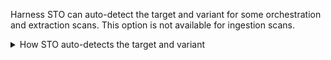 Harness STO can auto-detect the target and variant for some orchestration and extraction scans. This option is not available for ingestion scans. 

<details>
<summary>How STO auto-detects the target and variant</summary>

- Code repositories 
  - The target is based on the repository name in the codebase. 
  - To determine the variant, STO runs `git rev-parse --abbrev-ref HEAD`. The default assumption is that the `HEAD` branch is the one you want to scan.
- Container images  
  - The target and variant are based on the container image name and tag specified in the step or runtime input.  
- Application instances
  - The target and variant are based on the domain specified in the step or runtime input. Suppose the domain is `https://qa.jpgr.org:3002/login/us`.
  - The target is based on the scheme, domain, and port: `https://my.appspot.com:3002`
  - The variant is based on the remaining path: `/login/us`  

</details>
